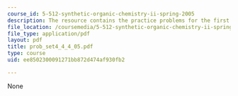 ```yaml
---
course_id: 5-512-synthetic-organic-chemistry-ii-spring-2005
description: The resource contains the practice problems for the first exam.
file_location: /coursemedia/5-512-synthetic-organic-chemistry-ii-spring-2005/ee8502300091271bb872d474af930fb2_prob_set4_4_4_05.pdf
file_type: application/pdf
layout: pdf
title: prob_set4_4_4_05.pdf
type: course
uid: ee8502300091271bb872d474af930fb2

---
```

None